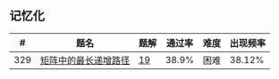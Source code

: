 ## 记忆化

| \# | 题名 | 题解 | 通过率 | 难度 | 出现频率   |
|------|----------------------|-----|--------|----|--------|
|329|[矩阵中的最长递增路径](https://leetcode-cn.com/problems/longest-increasing-path-in-a-matrix)   |[19](https://leetcode-cn.com/problems/longest-increasing-path-in-a-matrix/solution)|38.9%|困难|38.12%|
